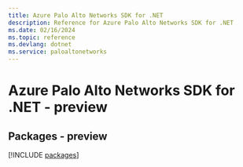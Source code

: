 ```yaml
---
title: Azure Palo Alto Networks SDK for .NET
description: Reference for Azure Palo Alto Networks SDK for .NET
ms.date: 02/16/2024
ms.topic: reference
ms.devlang: dotnet
ms.service: paloaltonetworks
---
```

# Azure Palo Alto Networks SDK for .NET - preview
## Packages - preview
[!INCLUDE [packages](palo-alto-networks-index.md)]